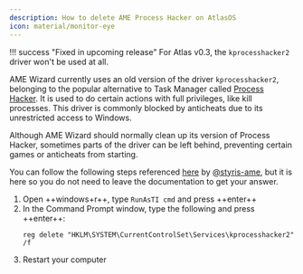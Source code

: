 ```yaml
---
description: How to delete AME Process Hacker on AtlasOS
icon: material/monitor-eye
---
```


!!! success "Fixed in upcoming release"
	For Atlas v0.3, the `kprocesshacker2` driver won't be used at all.

AME Wizard currently uses an old version of the driver `kprocesshacker2`, belonging to the popular alternative to Task Manager called [Process Hacker](https://processhacker.sourceforge.io/). It is used to do certain actions with full privileges, like kill processes. This driver is commonly blocked by anticheats due to its unrestricted access to Windows.

Although AME Wizard should normally clean up its version of Process Hacker, sometimes parts of the driver can be left behind, preventing certain games or anticheats from starting. 

You can follow the following steps referenced [here](https://github.com/Atlas-OS/Atlas/issues/730#issuecomment-1522501012) by [@styris-ame](https://github.com/styris-ame), but it is here so you do not need to leave the documentation to get your answer.

1. Open ++windows+r++, type `RunAsTI cmd` and press ++enter++
2. In the Command Prompt window, type the following and press ++enter++:
    ```batch
    reg delete "HKLM\SYSTEM\CurrentControlSet\Services\kprocesshacker2" /f
    ```
3. Restart your computer